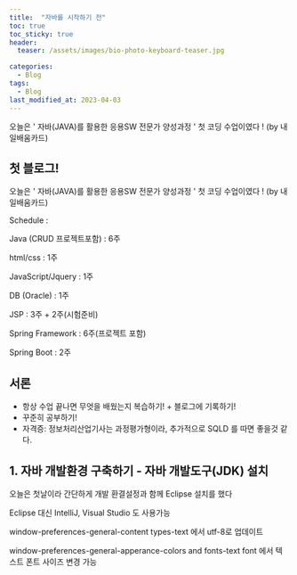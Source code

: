 ```yaml
---
title:  "자바를 시작하기 전"
toc: true
toc_sticky: true
header:
  teaser: /assets/images/bio-photo-keyboard-teaser.jpg

categories:
  - Blog
tags:
  - Blog
last_modified_at: 2023-04-03
---
```


오늘은 ' 자바(JAVA)를 활용한 응용SW 전문가 양성과정 ' 첫 코딩 수업이였다 ! (by 내일배움카드)

## 첫 블로그!

오늘은 ' 자바(JAVA)를 활용한 응용SW 전문가 양성과정 ' 첫 코딩 수업이였다 ! (by 내일배움카드)

Schedule :

Java (CRUD 프로젝트포함)  : 6주

html/css : 1주

JavaScript/Jquery : 1주

DB (Oracle) : 1주

JSP : 3주 + 2주(시험준비)

Spring Framework : 6주(프로젝트 포함)

Spring Boot : 2주 


## 서론
- 항상 수업 끝나면 무엇을 배웠는지 복습하기! + 블로그에 기록하기! 
- 꾸준히 공부하기!
- 자격증: 정보처리산업기사는 과정평가형이라, 추가적으로 SQLD 를 따면 좋을것 같다.


## 1. 자바 개발환경 구축하기 - 자바 개발도구(JDK) 설치
오늘은 첫날이라 간단하게 개발 환결설정과 함께 Eclipse 설치를 했다

Eclipse 대신 IntelliJ, Visual Studio 도 사용가능

window-preferences-general-content types-text 에서 utf-8로 업데이트

window-preferences-general-apperance-colors and fonts-text font 에서 텍스트 폰트 사이즈 변경 가능



